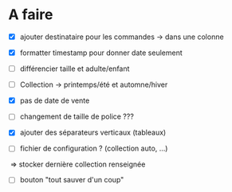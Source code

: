 # A faire

- [x] ajouter destinataire pour les commandes -> dans une colonne

- [x] formatter timestamp pour donner date seulement
- [ ] différencier taille et adulte/enfant
- [ ] Collection -> printemps/été et automne/hiver
- [x] pas de date de vente
- [ ] changement de taille de police ???
- [x] ajouter des séparateurs verticaux (tableaux)
- [ ] fichier de configuration ? (collection auto, ...)

​	=> stocker dernière collection renseignée

- [ ] bouton "tout sauver d'un coup"